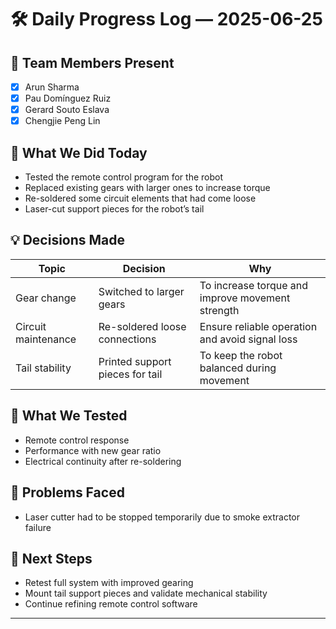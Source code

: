 # 🛠️ Daily Progress Log — 2025-06-25

## 👥 Team Members Present
- [x] Arun Sharma
- [x] Pau Domínguez Ruiz
- [x] Gerard Souto Eslava
- [x] Chengjie Peng Lin

## 🎯 What We Did Today

* Tested the remote control program for the robot
* Replaced existing gears with larger ones to increase torque
* Re-soldered some circuit elements that had come loose
* Laser-cut support pieces for the robot’s tail

## 💡 Decisions Made

| Topic                 | Decision                                 | Why                                              |
|-----------------------|------------------------------------------|--------------------------------------------------|
| Gear change           | Switched to larger gears                 | To increase torque and improve movement strength |
| Circuit maintenance   | Re-soldered loose connections            | Ensure reliable operation and avoid signal loss  |
| Tail stability        | Printed support pieces for tail          | To keep the robot balanced during movement       |

## 🧪 What We Tested

* Remote control response
* Performance with new gear ratio
* Electrical continuity after re-soldering

## 🔧 Problems Faced

* Laser cutter had to be stopped temporarily due to smoke extractor failure

## 📌 Next Steps

* Retest full system with improved gearing
* Mount tail support pieces and validate mechanical stability
* Continue refining remote control software

---
